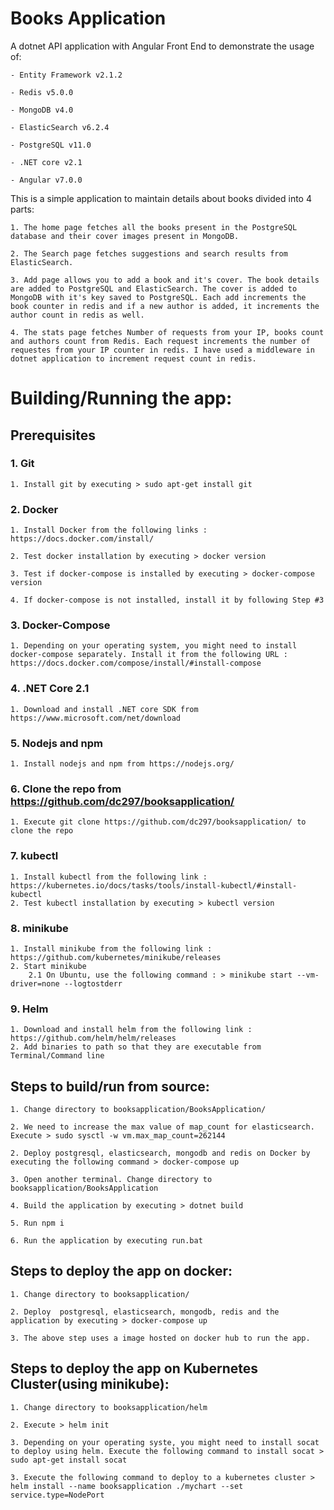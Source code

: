 # Books Application

A dotnet API application with Angular Front End to demonstrate the usage of:

    - Entity Framework v2.1.2

    - Redis v5.0.0

    - MongoDB v4.0

    - ElasticSearch v6.2.4

    - PostgreSQL v11.0

    - .NET core v2.1

    - Angular v7.0.0


This is a simple application to maintain details about books divided into 4 parts:

    1. The home page fetches all the books present in the PostgreSQL database and their cover images present in MongoDB.

    2. The Search page fetches suggestions and search results from ElasticSearch.

    3. Add page allows you to add a book and it's cover. The book details are added to PostgreSQL and ElasticSearch. The cover is added to MongoDB with it's key saved to PostgreSQL. Each add increments the book counter in redis and if a new author is added, it increments the author count in redis as well.

    4. The stats page fetches Number of requests from your IP, books count and authors count from Redis. Each request increments the number of requestes from your IP counter in redis. I have used a middleware in dotnet application to increment request count in redis.

# Building/Running the app:

## Prerequisites

### 1. Git

	1. Install git by executing > sudo apt-get install git
	
### 2. Docker

	1. Install Docker from the following links : https://docs.docker.com/install/
	
	2. Test docker installation by executing > docker version
	
	3. Test if docker-compose is installed by executing > docker-compose version
	
	4. If docker-compose is not installed, install it by following Step #3

### 3. Docker-Compose

	1. Depending on your operating system, you might need to install docker-compose separately. Install it from the following URL : https://docs.docker.com/compose/install/#install-compose
	
### 4. .NET Core 2.1

	1. Download and install .NET core SDK from https://www.microsoft.com/net/download

### 5. Nodejs and npm

	1. Install nodejs and npm from https://nodejs.org/
	
### 6. Clone the repo from https://github.com/dc297/booksapplication/

	1. Execute git clone https://github.com/dc297/booksapplication/ to clone the repo

### 7. kubectl

	1. Install kubectl from the following link : https://kubernetes.io/docs/tasks/tools/install-kubectl/#install-kubectl
	2. Test kubectl installation by executing > kubectl version
	
### 8. minikube

	1. Install minikube from the following link : https://github.com/kubernetes/minikube/releases
	2. Start minikube
		2.1 On Ubuntu, use the following command : > minikube start --vm-driver=none --logtostderr
### 9. Helm

	1. Download and install helm from the following link : https://github.com/helm/helm/releases
	2. Add binaries to path so that they are executable from Terminal/Command line


## Steps to build/run from source:

	1. Change directory to booksapplication/BooksApplication/
	
	2. We need to increase the max value of map_count for elasticsearch. Execute > sudo sysctl -w vm.max_map_count=262144
	
	2. Deploy postgresql, elasticsearch, mongodb and redis on Docker by executing the following command > docker-compose up
	
	3. Open another terminal. Change directory to booksapplication/BooksApplication
	
	4. Build the application by executing > dotnet build 
	
	5. Run npm i
	
	6. Run the application by executing run.bat

## Steps to deploy the app on docker:

	1. Change directory to booksapplication/
	
	2. Deploy  postgresql, elasticsearch, mongodb, redis and the application by executing > docker-compose up
	
	3. The above step uses a image hosted on docker hub to run the app.

## Steps to deploy the app on Kubernetes Cluster(using minikube):

	1. Change directory to booksapplication/helm
	
	2. Execute > helm init
	
	3. Depending on your operating syste, you might need to install socat to deploy using helm. Execute the following command to install socat > sudo apt-get install socat
	
	3. Execute the following command to deploy to a kubernetes cluster > helm install --name booksapplication ./mychart --set service.type=NodePort
